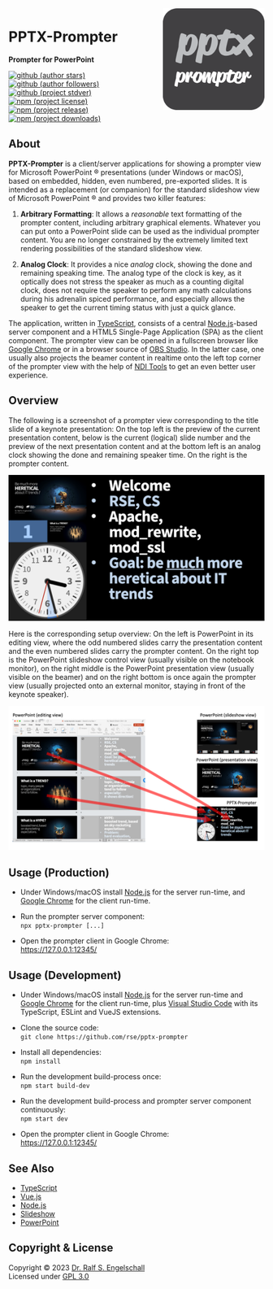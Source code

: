 
<img src="https://raw.githubusercontent.com/rse/pptx-prompter/master/src/client/app-icon.svg" width="200" align="right" alt=""/>

PPTX-Prompter
=============

**Prompter for PowerPoint**

[![github (author stars)](https://img.shields.io/github/stars/rse?logo=github&label=author%20stars&color=%233377aa)](https://github.com/rse)
[![github (author followers)](https://img.shields.io/github/followers/rse?label=author%20followers&logo=github&color=%234477aa)](https://github.com/rse)
[![github (project stdver)](https://img.shields.io/github/package-json/stdver/rse/pptx-prompter?logo=github&label=project%20stdver&color=%234477aa&cacheSeconds=900)](https://github.com/rse/pptx-prompter)
<br/>
[![npm (project license)](https://img.shields.io/npm/l/pptx-prompter?logo=npm&label=npm%20license&color=%23cc3333)](https://npmjs.com/pptx-prompter)
[![npm (project release)](https://img.shields.io/npm/v/pptx-prompter?logo=npm&label=npm%20release&color=%23cc3333)](https://npmjs.com/pptx-prompter)
[![npm (project downloads)](https://img.shields.io/npm/dm/pptx-prompter?logo=npm&label=npm%20downloads&color=%23cc3333)](https://npmjs.com/pptx-prompter)

About
-----

**PPTX-Prompter** is a client/server applications for showing a
prompter view for Microsoft PowerPoint &reg; presentations (under Windows or macOS), based on
embedded, hidden, even numbered, pre-exported slides. It is intended as
a replacement (or companion) for the standard slideshow view of Microsoft PowerPoint &reg;
and provides two killer features:

1. **Arbitrary Formatting**: It allows a *reasonable* text formatting of the prompter
   content, including arbitrary graphical elements. Whatever you can put onto
   a PowerPoint slide can be used as the individual prompter content.
   You are no longer constrained by the extremely limited text rendering
   possibilities of the standard slideshow view.

2. **Analog Clock**: It provides a nice *analog* clock, showing the done and remaining speaking time.
   The analog type of the clock is key, as it optically does not stress the speaker
   as much as a counting digital clock, does not require the speaker to perform any math
   calculations during his adrenalin spiced performance, and especially allows the speaker
   to get the current timing status with just a quick glance.

The application, written in [TypeScript](https://www.typescriptlang.org/), consists of
a central [Node.js](https://nodejs.org)-based server component and a HTML5
Single-Page Application (SPA) as the client component. The prompter view
can be opened in a fullscreen browser like [Google Chrome](https://www.google.com/chrome) or in
a browser source of [OBS Studio](https://obsproject.com). In the latter case, one usually also
projects the beamer content in realtime onto the left top corner of the prompter view with the
help of [NDI Tools](https://ndi.video/tools/) to get an even better user experience.

Overview
--------

The following is a screenshot of a prompter view corresponding to the
title slide of a keynote presentation: On the top left is the preview
of the current presentation content, below is the current (logical)
slide number and the preview of the next presentation content and at the
bottom left is an analog clock showing the done and remaining speaker
time. On the right is the prompter content.

![screenshot](doc/screenshot.png)

Here is the corresponding setup overview: On the left is PowerPoint in
its editing view, where the odd numbered slides carry the presentation
content and the even numbered slides carry the prompter content.
On the right top is the PowerPoint slideshow control view (usually
visible on the notebook monitor), on the right middle is the PowerPoint
presentation view (usually visible on the beamer) and on the right
bottom is once again the prompter view (usually projected onto an
external monitor, staying in front of the keynote speaker).

![overview](doc/overview.png)

Usage (Production)
------------------

- Under Windows/macOS install [Node.js](https://nodejs.org)
  for the server run-time, and [Google Chrome](https://www.google.com/chrome)
  for the client run-time.

- Run the prompter server component:<br/>
  `npx pptx-prompter [...]`

- Open the prompter client in Google Chrome:<br/>
  https://127.0.0.1:12345/

Usage (Development)
-------------------

- Under Windows/macOS install [Node.js](https://nodejs.org)
  for the server run-time and [Google Chrome](https://www.google.com/chrome)
  for the client run-time,
  plus [Visual Studio Code](https://code.visualstudio.com/) with its
  TypeScript, ESLint and VueJS extensions.

- Clone the source code:<br/>
  `git clone https://github.com/rse/pptx-prompter`

- Install all dependencies:<br/>
  `npm install`

- Run the development build-process once:<br/>
  `npm start build-dev`

- Run the development build-process and prompter server component continuously:<br/>
  `npm start dev`

- Open the prompter client in Google Chrome:<br/>
  https://127.0.0.1:12345/

See Also
--------

- [TypeScript](https://www.typescriptlang.org/)
- [Vue.js](https://vuejs.org/)
- [Node.js](https://nodejs.org)
- [Slideshow](https://npmjs.com/slideshow)
- [PowerPoint](https://www.microsoft.com/en/microsoft-365/powerpoint)

Copyright & License
-------------------

Copyright &copy; 2023 [Dr. Ralf S. Engelschall](mailto:rse@engelschall.com)<br/>
Licensed under [GPL 3.0](https://spdx.org/licenses/GPL-3.0-only)

